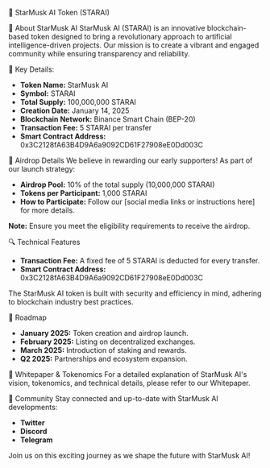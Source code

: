 🚀 StarMusk AI Token (STARAI)

📖 About StarMusk AI
StarMusk AI (STARAI) is an innovative blockchain-based token designed to bring a revolutionary approach to artificial intelligence-driven projects. Our mission is to create a vibrant and engaged community while ensuring transparency and reliability.

🌟 Key Details:
- **Token Name:** StarMusk AI
- **Symbol:** STARAI
- **Total Supply:** 100,000,000 STARAI
- **Creation Date:** January 14, 2025
- **Blockchain Network:** Binance Smart Chain (BEP-20)
- **Transaction Fee:** 5 STARAI per transfer
- **Smart Contract Address:** 0x3C2128fA63B4D9A6a9092CD61F27908eE0Dd003C

🎁 Airdrop Details
We believe in rewarding our early supporters! As part of our launch strategy:

- **Airdrop Pool:** 10% of the total supply (10,000,000 STARAI)
- **Tokens per Participant:** 1,000 STARAI
- **How to Participate:** Follow our [social media links or instructions here] for more details.

**Note:** Ensure you meet the eligibility requirements to receive the airdrop.

🔍 Technical Features
- **Transaction Fee:** A fixed fee of 5 STARAI is deducted for every transfer.
- **Smart Contract Address:** 0x3C2128fA63B4D9A6a9092CD61F27908eE0Dd003C

The StarMusk AI token is built with security and efficiency in mind, adhering to blockchain industry best practices.

📜 Roadmap
- **January 2025:** Token creation and airdrop launch.
- **February 2025:** Listing on decentralized exchanges.
- **March 2025:** Introduction of staking and rewards.
- **Q2 2025:** Partnerships and ecosystem expansion.

📝 Whitepaper & Tokenomics
For a detailed explanation of StarMusk AI's vision, tokenomics, and technical details, please refer to our Whitepaper.

🤝 Community
Stay connected and up-to-date with StarMusk AI developments:

- **Twitter**
- **Discord**
- **Telegram**

Join us on this exciting journey as we shape the future with StarMusk AI!

